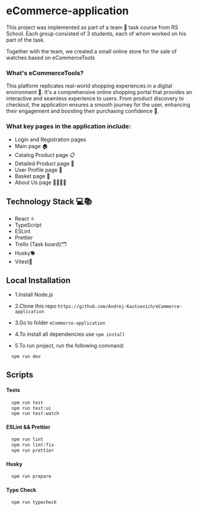 # eCommerce-application
This project was implemented as part of a team 👥 task course from RS School. Each group consisted of 3 students, each of whom worked on his part of the task.

Together with the team, we created a small online store for the sale of watches based on eCommerceTools
### What's eCommerceTools?
This platform replicates real-world shopping experiences in a digital environment 🏪. It's a comprehensive online shopping portal that provides an interactive and seamless experience to users. From product discovery to checkout, the application ensures a smooth journey for the user, enhancing their engagement and boosting their purchasing confidence 🚀.
### What key pages in the application include:
- Login and Registration pages
- Main page 🏠
- Catalog Product page 📋
- Detailed Product page 🔎
- User Profile page 👤
- Basket page 🛒
- About Us page 🙋‍♂️🙋‍♀️

## Technology Stack 💻📚
- React ⚛️
- TypeScript
- ESLint
- Prettier
- Trello (Task board)🗂️
- Husky🐕
- Vitest🧪
## Local Installation

- 1.Install Node.js
- 2.Clone this repo `https://github.com/Andrej-Kautsevich/eCommerce-application`
- 3.Go to folder `eCommerce-application`
- 4.To install all dependencies use `npm install`

- 5.To run project, run the following command:
```bash
  npm run dev
```

## Scripts
#### Tests

```bash
  npm run test
  npm run test:ui
  npm run test:watch
```
#### ESLint && Prettier

```bash
  npm run lint
  npm run lint:fix
  npm run prettier
```
#### Husky

```bash
  npm run prepare
```
#### Type Check

```bash
  npm run typecheck
```
